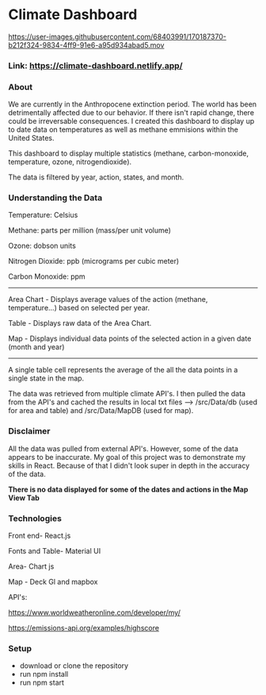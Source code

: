 # Climate Dashboard

https://user-images.githubusercontent.com/68403991/170187370-b212f324-9834-4ff9-91e6-a95d934abad5.mov

### Link: https://climate-dashboard.netlify.app/ 

### About

We are currently in the Anthropocene extinction period. The world has been detrimentally affected due to our behavior. If there isn't rapid change, there could be irreversable consequences. I created this dashboard to display up to date data on temperatures as well as methane emmisions within the United States.

This dashboard to display multiple statistics (methane, carbon-monoxide, temperature, ozone, nitrogendioxide).

The data is filtered by year, action, states, and month.

### Understanding the Data

Temperature: Celsius

Methane: parts per million (mass/per unit volume)

Ozone: dobson units

Nitrogen Dioxide: ppb (micrograms per cubic meter)

Carbon Monoxide: ppm

---

Area Chart - Displays average values of the action (methane, temperature...) based on selected per year.

Table - Displays raw data of the Area Chart.

Map - Displays individual data points of the selected action in a given date (month and year)

---

A single table cell represents the average of the all the data points in a single state in the map.

The data was retrieved from multiple climate API's. I then pulled the data from the API's
and cached the results in local txt files --> /src/Data/db (used for area and table)
and /src/Data/MapDB (used for map).

### Disclaimer

All the data was pulled from external API's. However, some of the data appears to be inaccurate. My goal of this project was to demonstrate my skills in React. Because of that I didn't look super in depth in the accuracy of the data.

**There is no data displayed for some of the dates and actions in the Map View Tab**

### Technologies

Front end- React.js

Fonts and Table- Material UI

Area- Chart js

Map - Deck Gl and mapbox

API's:

https://www.worldweatheronline.com/developer/my/

https://emissions-api.org/examples/highscore

### Setup

- download or clone the repository
- run npm install
- run npm start
